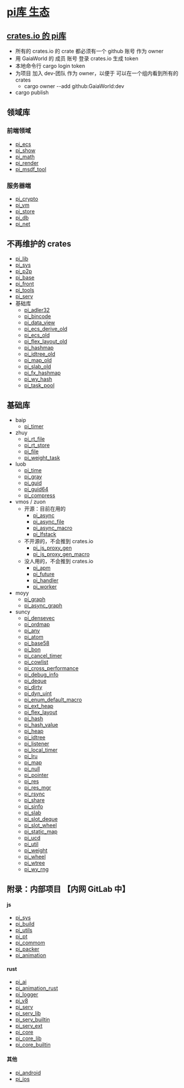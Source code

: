 # [pi库 生态](https://github.com/GaiaWorld/pi_ecosystem)

## [crates.io 的 pi库](https://crates.io/teams/github:gaiaworld:dev)

+ 所有的 crates.io 的 crate 都必须有一个 github 账号 作为 owner
+ 用 GaiaWorld 的 成员 账号 登录 crates.io 生成 token
+ 本地命令行 cargo login token
+ 为项目 加入 dev-团队 作为 owner，以便于 可以在一个组内看到所有的crates
    - cargo owner --add github:GaiaWorld:dev
+ cargo publish

## 领域库

### 前端领域

+ [pi_ecs](https://github.com/GaiaWorld/pi_ecs)
+ [pi_show](https://github.com/GaiaWorld/pi_show)
+ [pi_math](https://github.com/GaiaWorld/pi_math)
+ [pi_render](https://github.com/GaiaWorld/pi_render)
+ [pi_msdf_tool](https://github.com/GaiaWorld/pi_msdf_tool)

### 服务器端

+ [pi_crypto](https://github.com/GaiaWorld/pi_crypto)
+ [pi_vm](https://github.com/GaiaWorld/pi_vm)
+ [pi_store](https://github.com/GaiaWorld/pi_store)
+ [pi_db](https://github.com/GaiaWorld/pi_db) 
+ [pi_net](https://github.com/GaiaWorld/pi_net)

## 不再维护的 crates

+ [pi_lib](https://github.com/GaiaWorld/pi_lib)
+ [pi_sys](https://github.com/GaiaWorld/pi_sys)
+ [pi_p2p](https://github.com/GaiaWorld/pi_p2p)
+ [pi_base](https://github.com/GaiaWorld/pi_base)
+ [pi_front](https://github.com/GaiaWorld/pi_front)
+ [pi_tools](https://github.com/GaiaWorld/pi_tools)
+ [pi_serv](https://github.com/GaiaWorld/pi_serv)
+ 基础库
  - [pi_adler32](https://github.com/GaiaWorld/pi_adler32)
  - [pi_bincode](https://github.com/GaiaWorld/pi_bincode)
  - [pi_data_view](https://github.com/GaiaWorld/pi_data_view)
  - [pi_ecs_derive_old](https://github.com/GaiaWorld/pi_ecs_derive_old)
  - [pi_ecs_old](https://github.com/GaiaWorld/pi_ecs_old)
  - [pi_flex_layout_old](https://github.com/GaiaWorld/pi_flex_layout_old)
  - [pi_hashmap](https://github.com/GaiaWorld/pi_hashmap)
  - [pi_idtree_old](https://github.com/GaiaWorld/pi_idtree_old)
  - [pi_map_old](https://github.com/GaiaWorld/pi_map_old)
  - [pi_slab_old](https://github.com/GaiaWorld/pi_slab_old)
  - [pi_fx_hashmap](https://github.com/GaiaWorld/pi_fx_hashmap)
  - [pi_wy_hash](https://github.com/GaiaWorld/pi_wy_hash)
  - [pi_task_pool](https://github.com/GaiaWorld/pi_task_pool)

## 基础库

+ baip
    - [pi_timer](https://github.com/GaiaWorld/pi_timer)
+ zhuy
    - [pi_rt_file](https://github.com/GaiaWorld/pi_rt_file)
    - [pi_rt_store](https://github.com/GaiaWorld/pi_rt_store)
    - [pi_file](https://github.com/GaiaWorld/pi_file)
    - [pi_weight_task](https://github.com/GaiaWorld/pi_weight_task)
+ luob
    - [pi_time](https://github.com/GaiaWorld/pi_time)
    - [pi_gray](https://github.com/GaiaWorld/pi_gray)
    - [pi_guid](https://github.com/GaiaWorld/pi_guid)
    - [pi_guid64](https://github.com/GaiaWorld/pi_guid64)
    - [pi_compress](https://github.com/GaiaWorld/pi_compress)
+ vmos / zuon
    - 开源：目前在用的
        * [pi_async](https://github.com/GaiaWorld/pi_async)
        * [pi_async_file](https://github.com/GaiaWorld/pi_async_file)
        * [pi_async_macro](https://github.com/GaiaWorld/pi_async_macro)
        * [pi_lfstack](https://github.com/GaiaWorld/pi_lfstack)
    - 不开源的，不会推到 crates.io
        * [pi_js_proxy_gen](https://github.com/GaiaWorld/pi_js_proxy_gen)
        * [pi_js_proxy_gen_macro](https://github.com/GaiaWorld/pi_js_proxy_gen_macro)
    - 没人用的，不会推到 crates.io
        * [pi_apm](https://github.com/GaiaWorld/pi_apm)
        * [pi_future](https://github.com/GaiaWorld/pi_future)
        * [pi_handler](https://github.com/GaiaWorld/pi_handler)
        * [pi_worker](https://github.com/GaiaWorld/pi_worker)
+ moyy
    - [pi_graph](https://github.com/GaiaWorld/pi_graph)
    - [pi_async_graph](https://github.com/GaiaWorld/pi_async_graph)
+ suncy
    + [pi_densevec](https://github.com/GaiaWorld/pi_densevec)
    + [pi_ordmap](https://github.com/GaiaWorld/pi_ordmap)
    + [pi_any](https://github.com/GaiaWorld/pi_any)
    + [pi_atom](https://github.com/GaiaWorld/pi_atom)
    + [pi_base58](https://github.com/GaiaWorld/pi_base58)
    + [pi_bon](https://github.com/GaiaWorld/pi_bon)
    + [pi_cancel_timer](https://github.com/GaiaWorld/pi_cancel_timer)
    + [pi_cowlist](https://github.com/GaiaWorld/pi_cowlist)
    + [pi_cross_performance](https://github.com/GaiaWorld/pi_cross_performance)
    + [pi_debug_info](https://github.com/GaiaWorld/pi_debug_info)
    + [pi_deque](https://github.com/GaiaWorld/pi_deque)
    + [pi_dirty](https://github.com/GaiaWorld/pi_dirty)
    + [pi_dyn_uint](https://github.com/GaiaWorld/pi_dyn_uint)
    + [pi_enum_default_macro](https://github.com/GaiaWorld/pi_enum_default_macro)
    + [pi_ext_heap](https://github.com/GaiaWorld/pi_ext_heap)
    + [pi_flex_layout](https://github.com/GaiaWorld/pi_flex_layout)
    + [pi_hash](https://github.com/GaiaWorld/pi_hash)
    + [pi_hash_value](https://github.com/GaiaWorld/pi_hash_value)
    + [pi_heap](https://github.com/GaiaWorld/pi_heap)
    + [pi_idtree](https://github.com/GaiaWorld/pi_idtree)
    + [pi_listener](https://github.com/GaiaWorld/pi_listener)
    + [pi_local_timer](https://github.com/GaiaWorld/pi_local_timer)
    + [pi_lru](https://github.com/GaiaWorld/pi_lru)
    + [pi_map](https://github.com/GaiaWorld/pi_map)
    + [pi_null](https://github.com/GaiaWorld/pi_null)
    + [pi_pointer](https://github.com/GaiaWorld/pi_pointer)
    + [pi_res](https://github.com/GaiaWorld/pi_res)
    + [pi_res_mgr](https://github.com/GaiaWorld/pi_res_mgr)
    + [pi_rsync](https://github.com/GaiaWorld/pi_rsync)
    + [pi_share](https://github.com/GaiaWorld/pi_share)
    + [pi_sinfo](https://github.com/GaiaWorld/pi_sinfo)
    + [pi_slab](https://github.com/GaiaWorld/pi_slab)
    + [pi_slot_deque](https://github.com/GaiaWorld/pi_slot_deque)
    + [pi_slot_wheel](https://github.com/GaiaWorld/pi_slot_wheel)
    + [pi_static_map](https://github.com/GaiaWorld/pi_static_map)
    + [pi_ucd](https://github.com/GaiaWorld/pi_ucd)
    + [pi_util](https://github.com/GaiaWorld/pi_util)
    + [pi_weight](https://github.com/GaiaWorld/pi_weight)
    + [pi_wheel](https://github.com/GaiaWorld/pi_wheel)
    + [pi_wtree](https://github.com/GaiaWorld/pi_wtree)
    + [pi_wy_rng](https://github.com/GaiaWorld/pi_wy_rng)

## 附录：内部项目 【内网 GitLab 中】

#### js

+ [pi_sys](http://192.168.31.241:10082/tech/pi_sys)
+ [pi_build](http://192.168.31.241:10082/tech/pi_build)
+ [pi_utils](http://192.168.31.241:10082/tech/pi_utils)
+ [pi_pt](http://192.168.31.241:10082/tech/pi_pt)
+ [pi_commom](http://192.168.31.241:10082/tech/pi_common)
+ [pi_packer](http://192.168.31.241:10082/tech/pi_packer)
+ [pi_animation](http://192.168.31.241:10082/tech/pi_animation)

#### rust

+ [pi_ai](http://192.168.31.241:10082/tech/pi_ai)
+ [pi_animation_rust](http://192.168.31.241:10082/tech/pi_animation_rust)
+ [pi_logger](http://192.168.31.241:10082/tech//pi_logger)
+ [pi_v8](http://192.168.31.241:10082/tech/pi_v8)
+ [pi_serv](http://192.168.31.241:10082/tech/pi_serv)
+ [pi_serv_lib](http://192.168.31.241:10082/tech/pi_serv_lib)
+ [pi_serv_builtin](http://192.168.31.241:10082/tech/pi_serv_builtin)
+ [pi_serv_ext](http://192.168.31.241:10082/tech/pi_serv_ext)
+ [pi_core](http://192.168.31.241:10082/tech/pi_core)
+ [pi_core_lib](http://192.168.31.241:10082/tech/pi_core_lib)
+ [pi_core_builtin](http://192.168.31.241:10082/tech/pi_core_builtin)

#### 其他

+ [pi_android](http://192.168.31.241:10082/tech/pi_android)
+ [pi_ios](http://192.168.31.241:10082/tech/pi_ios)
